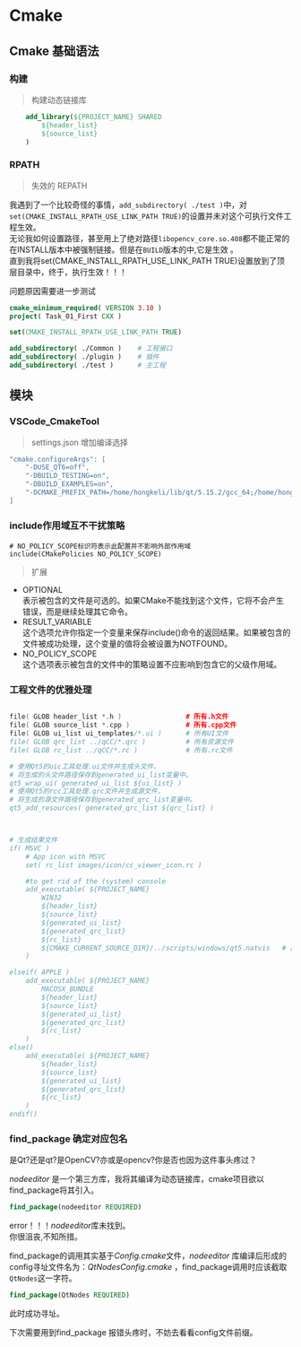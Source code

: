 # Cmake

## Cmake 基础语法

### 构建  

> 构建动态链接库

```cmake
    add_library(${PROJECT_NAME} SHARED
        ${header_list}
        ${source_list}
    )
```

### RPATH  

> 失效的 REPATH

我遇到了一个比较奇怪的事情，`add_subdirectory( ./test )`中，对`set(CMAKE_INSTALL_RPATH_USE_LINK_PATH TRUE)`的设置并未对这个可执行文件工程生效。   
无论我如何设置路径，甚至用上了绝对路径`libopencv_core.so.408`都不能正常的在INSTALL版本中被强制链接。但是在`BUILD`版本的中,它是生效 。   
直到我将set(CMAKE_INSTALL_RPATH_USE_LINK_PATH TRUE)设置放到了顶层目录中，终于，执行生效！！！

问题原因需要进一步测试

```cmake
cmake_minimum_required( VERSION 3.10 )
project( Task_01_First CXX ) 

set(CMAKE_INSTALL_RPATH_USE_LINK_PATH TRUE)

add_subdirectory( ./Common )    # 工程接口 
add_subdirectory( ./plugin )    # 插件 
add_subdirectory( ./test )      # 主工程 
```



## 模块

### VSCode_CmakeTool

> settings.json 增加编译选择

```cpp
"cmake.configureArgs": [
    "-DUSE_QT6=off",
    "-DBUILD_TESTING=on",
    "-DBUILD_EXAMPLES=on",
    "-DCMAKE_PREFIX_PATH=/home/hongkeli/lib/qt/5.15.2/gcc_64;/home/hongkeli/lib/OpenCV/install/lib/cmake/opencv4;/home/hongkeli/lib/googletest/install/lib/cmake/GTest"
]
```


### include作用域互不干扰策略

```CC
# NO_POLICY_SCOPE标识符表示此配置并不影响外部作用域
include(CMakePolicies NO_POLICY_SCOPE)   
```

> 扩展   

* OPTIONAL     
表示被包含的文件是可选的。如果CMake不能找到这个文件，它将不会产生错误，而是继续处理其它命令。
* RESULT_VARIABLE    
这个选项允许你指定一个变量来保存include()命令的返回结果。如果被包含的文件被成功处理，这个变量的值将会被设置为NOTFOUND。
* NO_POLICY_SCOPE     
这个选项表示被包含的文件中的策略设置不应影响到包含它的父级作用域。


### 工程文件的优雅处理

```cc

file( GLOB header_list *.h )				# 所有.h文件
file( GLOB source_list *.cpp )				# 所有.cpp文件
file( GLOB ui_list ui_templates/*.ui )		# 所有UI文件
file( GLOB qrc_list ../qCC/*.qrc )			# 所有资源文件
file( GLOB rc_list ../qCC/*.rc )	    	# 所有.rc文件

# 使用Qt5的uic工具处理.ui文件并生成头文件，
# 将生成的头文件路径保存到generated_ui_list变量中。
qt5_wrap_ui( generated_ui_list ${ui_list} )
# 使用Qt5的rcc工具处理.qrc文件并生成源文件，
# 将生成的源文件路径保存到generated_qrc_list变量中。
qt5_add_resources( generated_qrc_list ${qrc_list} )



# 生成结果文件 
if( MSVC )
	# App icon with MSVC
	set( rc_list images/icon/cc_viewer_icon.rc )

	#to get rid of the (system) console
	add_executable( ${PROJECT_NAME} 
		WIN32 
		${header_list} 
		${source_list} 
		${generated_ui_list} 
		${generated_qrc_list}
		${rc_list}  
		${CMAKE_CURRENT_SOURCE_DIR}/../scripts/windows/qt5.natvis	# 此文件用于在调试时更好的显示qt类型
	)

elseif( APPLE )
	add_executable( ${PROJECT_NAME} 
		MACOSX_BUNDLE 
		${header_list} 
		${source_list} 
		${generated_ui_list} 
		${generated_qrc_list} 
		${rc_list} 
	)
else()
	add_executable( ${PROJECT_NAME} 
		${header_list} 
		${source_list} 
		${generated_ui_list} 
		${generated_qrc_list} 
		${rc_list} 
	)
endif()
```



### find_package 确定对应包名

是Qt?还是qt?是OpenCV?亦或是opencv?你是否也因为这件事头疼过？    

*nodeeditor* 是一个第三方库，我将其编译为动态链接库，cmake项目欲以find_package将其引入。   
```cmake
find_package(nodeeditor REQUIRED)    
```
error！！！*nodeeditor*库未找到。   
你很沮丧,不知所措。     

find_package的调用其实基于*Config.cmake*文件，*nodeeditor* 库编译后形成的config寻址文件名为：*QtNodesConfig.cmake* ，find_package调用时应该截取`QtNodes`这一字符。   

```cmake
find_package(QtNodes REQUIRED)  
```
此时成功寻址。   

下次需要用到find_package 报错头疼时，不妨去看看config文件前缀。

